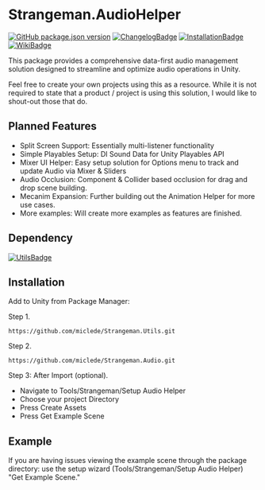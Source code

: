 # Strangeman.AudioHelper
[![GitHub package.json version]](#installation) [![ChangelogBadge]](CHANGELOG.md) [![InstallationBadge]](#installation) [![WikiBadge]][WikiLink]

This package provides a comprehensive data-first audio management solution designed to streamline and optimize audio operations in Unity.

Feel free to create your own projects using this as a resource. While it is not required to state that a product / project is using this solution, I would like to shout-out those that do.

## Planned Features
- Split Screen Support: Essentially multi-listener functionality
- Simple Playables Setup: DI Sound Data for Unity Playables API
- Mixer UI Helper: Easy setup solution for Options menu to track and update Audio via Mixer & Sliders
- Audio Occlusion: Component & Collider based occlusion for drag and drop scene building.
- Mecanim Expansion: Further building out the Animation Helper for more use cases.
- More examples: Will create more examples as features are finished.

## Dependency
[![UtilsBadge]][UtilsLink]

## Installation
Add to Unity from Package Manager:

Step 1.
```
https://github.com/miclede/Strangeman.Utils.git
```
Step 2.
```
https://github.com/miclede/Strangeman.Audio.git
```

Step 3: After Import (optional).
- Navigate to Tools/Strangeman/Setup Audio Helper
- Choose your project Directory
- Press Create Assets
- Press Get Example Scene


## Example
If you are having issues viewing the example scene through the package directory: use the setup wizard (Tools/Strangeman/Setup Audio Helper) "Get Example Scene."

<!------>
[ChangelogBadge]: https://img.shields.io/badge/Changelog-light
[GitHub package.json version]: https://img.shields.io/github/package-json/v/miclede/Strangeman.AudioHelper

[InstallationBadge]: https://img.shields.io/badge/Installation-red
[WikiBadge]: https://img.shields.io/badge/Documentation-purple
[UtilsBadge]: https://img.shields.io/badge/Strangeman.Utils-darkred

[WikiLink]: https://github.com/miclede/Strangeman.AudioHelper/wiki
[UtilsLink]: https://github.com/miclede/Strangeman.Utils